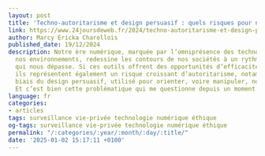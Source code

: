 ```yaml
---
layout: post
title: 'Techno-autoritarisme et design persuasif : quels risques pour nos libertés ?'
link: https://www.24joursdeweb.fr/2024/techno-autoritarisme-et-design-persuasif-quels-risques-pour-nos-libertes
author: Marcy Ericka Charollois
published_date: 19/12/2024
description: Notre ère numérique, marquée par l’omniprésence des technologies dans
  nos environnements, redessine les contours de nos sociétés à un rythme effréné et
  qui nous dépasse. Si ces outils offrent des opportunités d’efficacité et d’innovation,
  ils représentent également un risque croissant d’autoritarisme, notamment par le
  biais du design persuasif, utilisé pour orienter, voire manipuler, nos conduites.
  Et c’est bien cette problématique qui me questionne depuis un moment.
language: fr
categories:
- articles
tags: surveillance vie-privée technologie numérique éthique
og-tags: surveillance vie-privée technologie numérique éthique
permalink: "/:categories/:year/:month/:day/:title/"
date: '2025-01-02 15:17:11 +0100'
---
```

